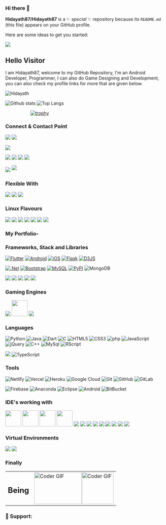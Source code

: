 ### Hi there 👋


**Hidayath87/Hidayath87** is a ✨ _special_ ✨ repository because its `README.md` (this file) appears on your GitHub profile.

Here are some ideas to get you started:
<!--
- 🔭 I’m currently working on ...
- 🌱 I’m currently learning ...
- 👯 I’m looking to collaborate on ...
- 🤔 I’m looking for help with ...
- 💬 Ask me about ...
- 📫 How to reach me: ...
- 😄 Pronouns: ...
- ⚡ Fun fact: ...
-->
<img src="https://media.giphy.com/media/l0HlNaQ6gWfllcjDO/giphy.gif"/>









## Hello Visitor
<!--

<img src="https://media.giphy.com/media/1oErlCqmxFX54gsxrB/giphy.gif" alt="Coder GIF" width="40" height="40"> 

<img src="https://media.giphy.com/media/Veq8KumKpSCcfZ71P1/giphy.gif" alt="Coder GIF" width="23" height="23">

**Hidayath87/Hidayath87** is a ✨ _special_ ✨ repository because its `README.md` (this file) appears on your GitHub profile.

Here are some ideas to get you started:

- 🔭 I’m currently working on Python...
- 🌱 I’m currently learning Flutter...
- 👯 I’m looking to collaborate on ...
- 🤔 I’m looking for help with ...
- 💬 Ask me about ...
- 📫 How to reach me: ...
- 😄 Pronouns: ...
- ⚡ Fun fact: ...
-->

I am Hidayath87, welcome to my GitHub Repository, I'm an Android Developer, Programmer, I can also do Game Designing and Development, you can also check my profile links for more that are given below.

<!--<table style="border:0px;">
	<tr>
		<td>
		
		</td>
		<td>
      		<p align="left"></p>
		</td>
	</tr>
</table> -->


<img src="https://komarev.com/ghpvc/?username=Hidayath87" alt="Hidayath" /> 

![Github stats](https://github-readme-stats.vercel.app/api?username=Hidayath87)    ![Top Langs](https://github-readme-stats.vercel.app/api/top-langs/?username=Hidayath87&hide=TeX&layout=compact&count_private=true)


<p><span align="center">&nbsp;&nbsp;&nbsp;&nbsp;&nbsp;&nbsp;&nbsp;&nbsp;&nbsp;&nbsp;&nbsp;&nbsp;&nbsp;&nbsp;&nbsp;&nbsp;&nbsp;&nbsp;&nbsp;&nbsp;<a href="https://yaseen.netlify.com"><img src="https://github-profile-trophy.vercel.app/?username=Hidayath87&amp;margin-w=15&amp;column=6&amp;row=3" alt="trophy" data-canonical-src="https://github-profile-trophy.vercel.app/?username=Hidayath87&amp;margin-w=15&amp;column=6&amp;row=3" style="max-width:100%;"></a></span></p>

### Connect & Contact Point  

<!-- [<img src="https://img.shields.io/badge/linkedin-%230077B5.svg?&style=for-the-badge&logo=linkedin&logoColor=white" />](https://www.linkedin.com/in/yaseen59/) -->
[<img src="https://img.shields.io/badge/-LinkedIn-000000?style=social&logo=linkedin" />](https://in.linkedin.com/in/hidayath-ds-b0060717b) 
[<img src="https://img.shields.io/badge/-Gmail-000000?style=social&logo=gmail" />](mailto:hidayathtk187@gmail.com)  
<!--
[<img src="https://img.shields.io/badge/-Pinterest-000000?style=social&logo=pinterest" />](https://in.pinterest.com/Yaseen95/) 
-->
<!--[<img src="https://img.shields.io/badge/-Medium-000000?style=social&logo=medium" />](https://medium.com/@yaseen59)-->
[<img src="https://img.shields.io/badge/-Instagram-000000?style=social&logo=instagram" />](https://www.instagram.com/falak_hunain/)
<!--[<img src="https://img.shields.io/badge/-Repl.it-000000?style=social&logo=repl.it" />](https://repl.it/@Yaseen59)-->
<!--[<img src="https://img.shields.io/badge/-hashnode-000000?style=social&logo=hashnode" />](https://yaseen.hashnode.dev/)
[<img src="https://img.shields.io/badge/-dev.to-000000?style=social&logo=dev.to" />](https://dev.to/yaseen)--> 

<!--[<img src="https://img.shields.io/badge/-HackerRank-000000?style=social&logo=hackerrank" />](https://www.hackerrank.com/Yaseen59)-->
<!--[<img src="https://img.shields.io/badge/-Twitter-000000?style=social&logo=twitter" />](https://twitter.com/yaseen_sheriff)--> 
[<img src="https://img.shields.io/badge/-Dribbble-000000?style=social&logo=dribbble" />](https://dribbble.com/Yaseen59) 
[<img src="https://img.shields.io/badge/-Behance-000000?style=social&logo=behance" />](https://www.behance.net/yaseen59)
[<img src="https://img.shields.io/badge/-Discord-000000?style=social&logo=discord" />](https://discord.gg/68KtaDrfqr)
[<img src="https://img.shields.io/badge/-StackOverflow-000000?style=social&logo=stackoverflow" />](https://stackoverflow.com/users/12053270/)
<!--[<img src="https://img.shields.io/badge/-Reddit-000000?style=social&logo=reddit" />](https://www.reddit.com/user/Yaseen549)-->
[<img src="https://img.shields.io/badge/-patreon-000000?style=social&logo=patreon" />](https://www.patreon.com/user) <sup><img src="https://ugcnet.nta.nic.in/webinfo/Content/img/newicon.gif"></sup>





<!--[![Discord](https://img.shields.io/discord/591914197219016707.svg?label=&logo=discord&logoColor=ffffff&color=7389D8&labelColor=6A7EC2)](https://discord.gg/pkKsNfJT) -->


<!-- ![Linkedin](https://img.shields.io/badge/-LinkedIn-000000?style=social&logo=linkedin)
     ![Gmail](https://img.shields.io/badge/-Gmail-000000?style=social&logo=gmail) -->
<!-- ![World](https://img.shields.io/badge/-World-000000?style=social&logo=world) -->

<!-- [<img src ="https://img.shields.io/badge/Gmail-%23E4405F.svg?&style=for-the-badge&logo=gmail&logoColor=white">](mailto:fantasticyaseenshariff@gmail.com) -->

<!-- [<img src ="https://img.shields.io/badge/My_Website-%23E4405F.svg?&style=for-the-badge&logo=world&logoColor=white">](https://yaseen.netlify.com) -->



### Flexible With

[<img src="https://img.shields.io/badge/-Linux-000000?style=social&logo=linux" />](#)
[<img src="https://img.shields.io/badge/-Windows-000000?style=social&logo=windows" />](#) 
[<img src="https://img.shields.io/badge/-Macintosh-000000?style=social&logo=apple" />](#)
<!-- [<img src="https://img.shields.io/badge/-Debian-000000?style=social&logo=debian" />](#) 
[<img src="https://img.shields.io/badge/-Ubuntu-000000?style=social&logo=ubuntu" />](#)
[<img src="https://img.shields.io/badge/-Fedora-000000?style=social&logo=fedora" />](#)
[<img src="https://img.shields.io/badge/-Cent_Os-000000?style=social&logo=centos" />](#) -->

<!-- 
[<img src="https://img.shields.io/badge/-Android-000000?style=social&logo=android" />](#)
[<img src="https://img.shields.io/badge/-Apple_iOS-000000?style=social&logo=iOS" />](#)
-->

### Linux Flavours

<img src="https://img.icons8.com/color/48/000000/linux.png"/> <img src="https://img.icons8.com/emoji/50/000000/parrot-emoji.png"/> <img src="https://img.icons8.com/color/48/000000/ubuntu.png"/> <img src="https://img.icons8.com/color/48/000000/kali-linux.png"/> <img src="https://img.icons8.com/color/48/000000/red-hat.png"/> <img src="https://img.icons8.com/color/48/000000/debian.png"/> <img src="https://img.icons8.com/color/48/000000/centos.png"/> 


### My Portfolio- 
<!--
[<img src="https://img.shields.io/badge/-My_Website-000000?style=social&logo=google"/>](https://yaseen.netlify.com)
[<img src="https://github.com/Yaseen549/Yaseen549/blob/main/live.gif" alt="Coder GIF" width="23" height="23">](https://yaseen.netlify.com)
-->

### Frameworks, Stack and Libraries

[![Flutter](https://img.shields.io/badge/-Flutter-blue?style=flat-square&logo=Flutter&logoColor=ffffff)](https://flutter.dev/)
[![Android](https://img.shields.io/badge/-Android-green?style=flat-square&logo=Android&logoColor=ffffff)](https://developer.android.com/studio)
[![iOS](https://img.shields.io/badge/-iOS-C0C0C0?style=flat-square&logo=apple&logoColor=ffffff)](https://www.apple.com/)
[![Flask](https://img.shields.io/badge/-Flask-blue?style=flat-square&logo=Flask&logoColor=ffffff)](https://flask.palletsprojects.com/en/1.1.x/)
[![D3JS](https://img.shields.io/badge/-D3.js-orange?style=flat-square&logo=d3.js&logoColor=ffffff)](https://d3js.org/)

[![.Net](https://img.shields.io/badge/-.Net-4E2ACD?style=flat-square&logo=.Net&logoColor=ffffff)](https://dotnet.microsoft.com/apps/aspnet)
[![Bootstrap](https://img.shields.io/badge/-Bootstrap-563D7C?style=flat-square&logo=Bootstrap&logoColor=ffffff)](https://getbootstrap.com/)
[![MySQL](https://img.shields.io/badge/-MySQL-F7F7F7?style=flat-square&logo=MySQL&logoColor=000000)](https://www.mysql.com/)
[![PyPI](https://img.shields.io/badge/-PyPI-0073B7?style=flat-square&logo=PyPI&logoColor=ffffff)](https://pypi.org/user/yaseen59/)
![MongoDB](https://img.shields.io/badge/-MongoDB-F7F8F9?style=flat-square&logo=MongoDB)


<img src="https://img.icons8.com/color/48/000000/nodejs.png"/> <img src="https://img.icons8.com/color/48/000000/react-native.png"/> <img src="https://img.icons8.com/color/48/000000/npm.png"/> <img src="https://img.icons8.com/color/48/000000/flutter.png"/> <img src="https://img.icons8.com/color/48/000000/cloudflare.png"/>


### Gaming Engines
<!--
![Unity3D](https://img.shields.io/badge/-Unity3D-black?style=for-the-badge&logo=unity)
![UnrealEngine](https://img.shields.io/badge/-UnrealEngine-orange?style=for-the-badge&logo=unrealengine)
![Construct 2](https://img.shields.io/badge/-Construct_2-000000?style=for-the-badge&logo=construct)
![GodotEngine](https://img.shields.io/badge/-Godot_Engine-000000?style=for-the-badge&logo=godotengine)
-->
<img src="https://img.icons8.com/color/48/000000/unreal-engine.png"/> <img src="https://img.icons8.com/ios-filled/64/000000/unity.png" width="50px" height="50px"/> <img src="https://img.icons8.com/color/48/000000/game-maker.png"/>

### Languages
![Python](https://img.shields.io/badge/-Python-F7F7F7?style=for-the-badge&logo=Python)
![Java](https://img.shields.io/badge/-java-F09522?style=for-the-badge&logo=java)
![Dart](https://img.shields.io/badge/-Dart-152030?style=for-the-badge&logo=Dart)
![C](https://img.shields.io/badge/-C-3D46C6?style=for-the-badge&logo=c)
![HTML5](https://img.shields.io/badge/-HTML5-E34F26?style=for-the-badge&logo=html5&logoColor=white)
![CSS3](https://img.shields.io/badge/-CSS3-1572B6?style=for-the-badge&logo=css3)
![php](https://img.shields.io/badge/-php-black?style=for-the-badge&logo=php)
![JavaScript](https://img.shields.io/badge/-JavaScript-yellow?style=for-the-badge&logo=JavaScript&logoColor=ffffff)
![jQuery](https://img.shields.io/badge/-jQuery-blue?style=for-the-badge&logo=jQuery)
![C++](https://img.shields.io/badge/-C++-00427E?style=for-the-badge&logo=c)
![MySql](https://img.shields.io/badge/-MySql-orange?style=for-the-badge&logo=MySql)
![RScript](https://img.shields.io/badge/R-%23276DC3.svg?&style=for-the-badge&logo=r&logoColor=white)


<img src="https://img.icons8.com/color/48/000000/typescript.png"/> ![TypeScript](https://img.shields.io/badge/-TypeScript-blue?style=for-the-badge&logo=TypeScript)

### Tools
![Netlify](https://img.shields.io/badge/-Netlify-black?style=for-the-badge&logo=Netlify)
![Vercel](https://img.shields.io/badge/-Vercel-blue?style=for-the-badge&logo=Vercel)
![Heroku](https://img.shields.io/badge/-Heroku-430098?style=for-the-badge&logo=heroku)
![Google Cloud](https://img.shields.io/badge/Google%20Cloud-black?style=for-the-badge&logo=google-cloud)
![Git](https://img.shields.io/badge/-Git-black?style=for-the-badge&logo=git)
![GitHub](https://img.shields.io/badge/-GitHub-181717?style=for-the-badge&logo=github)
![GitLab](https://img.shields.io/badge/-GitLab-FCA121?style=for-the-badge&logo=gitlab)

![Firebase](https://img.shields.io/badge/-Firebase-181717?style=for-the-badge&logo=firebase)
![Anaconda](https://img.shields.io/badge/-Anaconda-181717?style=for-the-badge&logo=anaconda)
![Eclipse](https://img.shields.io/badge/-Eclipse-430098?style=for-the-badge&logo=Eclipse)
![Android](https://img.shields.io/badge/-AndroidStudio-green?style=for-the-badge&logo=Android)
![BitBucket](https://img.shields.io/badge/-BitBucket-2684FF?style=for-the-badge&logo=bitbucket)

### IDE's working with

<img height="50" src="https://img.icons8.com/color/344/intellij-idea.png"> <img height="50" src="https://img.icons8.com/color/344/pycharm.png"> <img height="50" src="https://img.icons8.com/color/344/visual-studio-2019.png"> <img height="50" src="https://img.icons8.com/color/344/visual-studio-code-2019.png"> <img src="https://img.icons8.com/officexs/50/000000/java-eclipse.png" /> <img src="https://img.icons8.com/fluent/50/000000/adobe-photoshop.png"/> <img src="https://img.icons8.com/color/48/000000/adobe-illustrator.png"/> <img src="https://img.icons8.com/color/48/000000/adobe-after-effects.png"/> <img src="https://img.icons8.com/color/48/000000/adobe-indesign.png"/> <img src="https://img.icons8.com/color/48/000000/adobe-dreamweaver.png"/> <img src="https://img.icons8.com/color/48/000000/adobe-premiere-pro.png"/>  <img src="https://img.icons8.com/fluent/48/000000/adobe-animate.png"/> <img src="https://img.icons8.com/fluent/48/000000/android-os.png"/> 

### Virtual Environments

<img src="https://img.icons8.com/color/48/000000/old-vmware-logo.png"/> <img src="https://img.icons8.com/color/48/000000/virtualbox.png"/>


### Finally

<table>
	<tr>
		<td>
			<h2>Being</h2>
		</td>
		<td>
	      		<img src="https://media.giphy.com/media/i0EYHNbxPMeSWznjSH/giphy.gif" alt="Coder GIF" width="150" height="100"><img src="https://media.giphy.com/media/fkTFkvYVz5dmg/giphy.gif" alt="Coder GIF" width="100" height="100">
		</td>
	</tr>
</table>

<!-- <img src="https://media.giphy.com/media/2WUkAVDzuQbUA/giphy.gif" alt="Coder GIF" width="150" height="100"> -->

<!--
Social Engagement
### Twitter
[<img src="https://img.shields.io/twitter/follow/yaseen_sheriff?label=Follow&style=social" />](https://twitter.com/yaseen_sheriff) 
-->
<!--
### YouTube
[<img src="https://img.shields.io/youtube/views/Gyt-0e6wobk?label=Views&style=social" />](https://twitter.com/yaseen_sheriff) 
[<img src="https://img.shields.io/youtube/comments/Gyt-0e6wobk?style=social" />](https://twitter.com/yaseen_sheriff) 
[<img src="https://img.shields.io/youtube/likes/Gyt-0e6wobk?style=social&withDislikes" />](https://twitter.com/yaseen_sheriff) 

--->


### 🧡 Support:
<!--
<a href="https://www.buymeacoffee.com/Yaseen" target="_blank" rel="nofollow"> <img align="left" src="https://camo.githubusercontent.com/28aae05a0fba45679e8e27d90609601e249b64a5fe30dfef05495de4f4e318d4/68747470733a2f2f63646e2e6275796d6561636f666665652e636f6d2f627574746f6e732f76322f64656661756c742d79656c6c6f772e706e67" height="50" width="210" alt="harikanani" data-canonical-src="https://cdn.buymeacoffee.com/buttons/v2/default-yellow.png" style="max-width:100%;"></a>
-->

<!--[![PayPal](https://img.icons8.com/color/48/000000/paypal.png)](https://paypal.me/yaseen59)
<img src="Razorpay_logo.svg" height="65px" width="85px">(https://paypal.me/yaseen59)
-->
